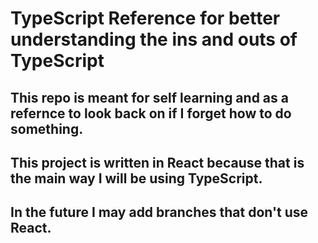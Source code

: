 # TypeScript Reference for better understanding the ins and outs of TypeScript
## This repo is meant for self learning and as a refernce to look back on if I forget how to do something.
## This project is written in React because that is the main way I will be using TypeScript.
## In the future I may add branches that don't use React.